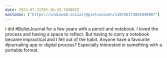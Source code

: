 ```yaml
---
date: 2023-07-21T05:16:33.745865Z
mastodon: ["https://indieweb.social/@pietvanzoen/110750373881840007"]
---
```

I did #BulletJournal for a few years with a pencil and notebook. I loved the process and having a space to reflect. But having to carry a notebook became impractical and I fell out of the habit. 
Anyone have a favourite #journaling app or digital process? Especially interested in something with a portable format. 
